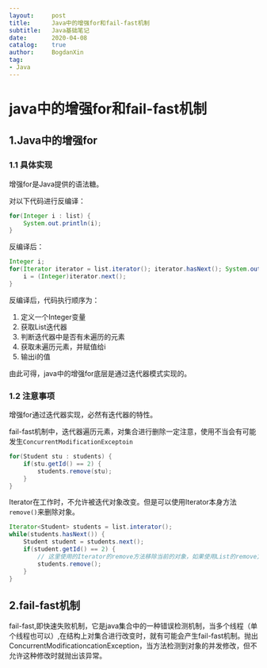 ```yaml
---
layout:		post
title:		Java中的增强for和fail-fast机制
subtitle:	Java基础笔记
date:		2020-04-08
catalog:	true
author:		BogdanXin
tag:
- Java
---
```


# java中的增强for和fail-fast机制

## 1.Java中的增强for

### 1.1 具体实现

增强for是Java提供的语法糖。

对以下代码进行反编译：

```java
for(Integer i : list) {
    System.out.println(i);
}
```

反编译后：

```java
Integer i;
for(Iterator iterator = list.iterator(); iterator.hasNext(); System.out.println(i)) {
    i = (Integer)iterator.next();
}
```

反编译后，代码执行顺序为：

1. 定义一个Integer变量
2. 获取List迭代器
3. 判断迭代器中是否有未遍历的元素
4. 获取未遍历元素，并赋值给i
5. 输出i的值

由此可得，java中的增强for底层是通过迭代器模式实现的。

### 1.2 注意事项

增强for通过迭代器实现，必然有迭代器的特性。

fail-fast机制中，迭代器遍历元素，对集合进行删除一定注意，使用不当会有可能发生`ConcurrentModificationExceptoin`

```java
for(Student stu : students) {
    if(stu.getId() == 2) {
        students.remove(stu);
    }
}
```

Iterator在工作时，不允许被迭代对象改变。但是可以使用Iterator本身方法``remove()``来删除对象。

```java
Iterator<Student> students = list.interator();
while(students.hasNext()) {
    Student student = students.next();
    if(student.getId() == 2) {
        // 这里使用的Iterator的remove方法移除当前的对象，如果使用List的remove方法，则会出现ConcurrentModificationExceptoin
        students.remove();
    }
}
```

## 2.fail-fast机制

fail-fast,即快速失败机制，它是java集合中的一种错误检测机制，当多个线程（单个线程也可以）,在结构上对集合进行改变时，就有可能会产生fail-fast机制。抛出ConcurrentModificationcationException，当方法检测到对象的并发修改，但不允许这种修改时就抛出该异常。



